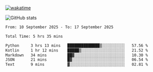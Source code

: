 [![wakatime](https://wakatime.com/badge/user/ef685785-b2de-4416-b5c6-df540c453238.svg)](https://wakatime.com/@ef685785-b2de-4416-b5c6-df540c453238)

![GitHub stats](https://github-readme-stats.vercel.app/api?username=songhahaha66)
<!--START_SECTION:waka-->

```txt
From: 10 September 2025 - To: 17 September 2025

Total Time: 5 hrs 35 mins

Python     3 hrs 13 mins   ██████████████▒░░░░░░░░░░   57.56 %
Kotlin     1 hr 12 mins    █████▒░░░░░░░░░░░░░░░░░░░   21.52 %
Markdown   34 mins         ██▓░░░░░░░░░░░░░░░░░░░░░░   10.30 %
JSON       21 mins         █▓░░░░░░░░░░░░░░░░░░░░░░░   06.54 %
Text       9 mins          ▓░░░░░░░░░░░░░░░░░░░░░░░░   02.81 %
```

<!--END_SECTION:waka-->

